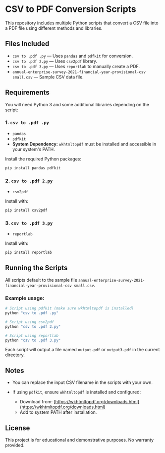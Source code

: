 # CSV to PDF Conversion Scripts

This repository includes multiple Python scripts that convert a CSV file into a PDF file using different methods and libraries.

## Files Included

- `csv to .pdf .py` — Uses `pandas` and `pdfkit` for conversion.
- `csv to .pdf 2.py` — Uses `csv2pdf` library.
- `csv to .pdf 3.py` — Uses `reportlab` to manually create a PDF.
- `annual-enterprise-survey-2021-financial-year-provisional-csv small.csv` — Sample CSV data file.

## Requirements

You will need Python 3 and some additional libraries depending on the script:

### 1. `csv to .pdf .py`

- `pandas`
- `pdfkit`
- **System Dependency:** `wkhtmltopdf` must be installed and accessible in your system's PATH.

Install the required Python packages:

```bash
pip install pandas pdfkit
````

### 2. `csv to .pdf 2.py`

* `csv2pdf`

Install with:

```bash
pip install csv2pdf
```

### 3. `csv to .pdf 3.py`

* `reportlab`

Install with:

```bash
pip install reportlab
```

## Running the Scripts

All scripts default to the sample file `annual-enterprise-survey-2021-financial-year-provisional-csv small.csv`.

### Example usage:

```bash
# Script using pdfkit (make sure wkhtmltopdf is installed)
python "csv to .pdf .py"

# Script using csv2pdf
python "csv to .pdf 2.py"

# Script using reportlab
python "csv to .pdf 3.py"
```

Each script will output a file named `output.pdf` or `output3.pdf` in the current directory.

## Notes

* You can replace the input CSV filename in the scripts with your own.
* If using `pdfkit`, ensure `wkhtmltopdf` is installed and configured:

  * Download from: [https://wkhtmltopdf.org/downloads.html](https://wkhtmltopdf.org/downloads.html)
  * Add to system PATH after installation.

## License

This project is for educational and demonstrative purposes. No warranty provided.
